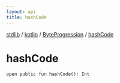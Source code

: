 ```yaml
---
layout: api
title: hashCode
---
```

[stdlib](../../index.md) / [kotlin](../index.md) / [ByteProgression](index.md) / [hashCode](hashCode.md)

# hashCode

```
open public fun hashCode(): Int
```
